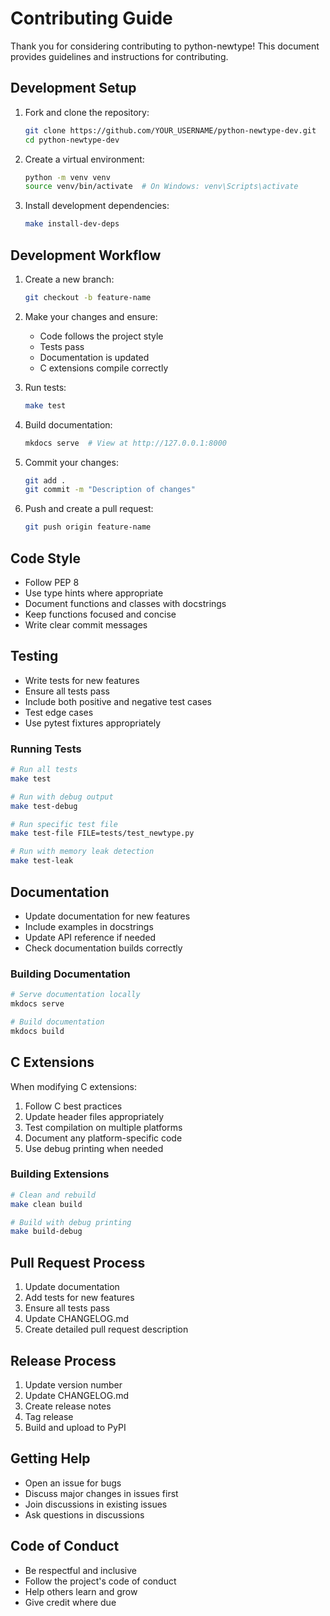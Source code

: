 # Contributing Guide

Thank you for considering contributing to python-newtype! This document provides guidelines and instructions for contributing.

## Development Setup

1. Fork and clone the repository:
   ```bash
   git clone https://github.com/YOUR_USERNAME/python-newtype-dev.git
   cd python-newtype-dev
   ```

2. Create a virtual environment:
   ```bash
   python -m venv venv
   source venv/bin/activate  # On Windows: venv\Scripts\activate
   ```

3. Install development dependencies:
   ```bash
   make install-dev-deps
   ```

## Development Workflow

1. Create a new branch:
   ```bash
   git checkout -b feature-name
   ```

2. Make your changes and ensure:
   - Code follows the project style
   - Tests pass
   - Documentation is updated
   - C extensions compile correctly

3. Run tests:
   ```bash
   make test
   ```

4. Build documentation:
   ```bash
   mkdocs serve  # View at http://127.0.0.1:8000
   ```

5. Commit your changes:
   ```bash
   git add .
   git commit -m "Description of changes"
   ```

6. Push and create a pull request:
   ```bash
   git push origin feature-name
   ```

## Code Style

- Follow PEP 8
- Use type hints where appropriate
- Document functions and classes with docstrings
- Keep functions focused and concise
- Write clear commit messages

## Testing

- Write tests for new features
- Ensure all tests pass
- Include both positive and negative test cases
- Test edge cases
- Use pytest fixtures appropriately

### Running Tests

```bash
# Run all tests
make test

# Run with debug output
make test-debug

# Run specific test file
make test-file FILE=tests/test_newtype.py

# Run with memory leak detection
make test-leak
```

## Documentation

- Update documentation for new features
- Include examples in docstrings
- Update API reference if needed
- Check documentation builds correctly

### Building Documentation

```bash
# Serve documentation locally
mkdocs serve

# Build documentation
mkdocs build
```

## C Extensions

When modifying C extensions:

1. Follow C best practices
2. Update header files appropriately
3. Test compilation on multiple platforms
4. Document any platform-specific code
5. Use debug printing when needed

### Building Extensions

```bash
# Clean and rebuild
make clean build

# Build with debug printing
make build-debug
```

## Pull Request Process

1. Update documentation
2. Add tests for new features
3. Ensure all tests pass
4. Update CHANGELOG.md
5. Create detailed pull request description

## Release Process

1. Update version number
2. Update CHANGELOG.md
3. Create release notes
4. Tag release
5. Build and upload to PyPI

## Getting Help

- Open an issue for bugs
- Discuss major changes in issues first
- Join discussions in existing issues
- Ask questions in discussions

## Code of Conduct

- Be respectful and inclusive
- Follow the project's code of conduct
- Help others learn and grow
- Give credit where due
